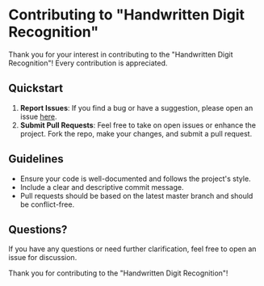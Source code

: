 # Contributing to "Handwritten Digit Recognition"

Thank you for your interest in contributing to the "Handwritten Digit Recognition"! Every contribution is appreciated.

## Quickstart

1. **Report Issues**: If you find a bug or have a suggestion, please open an issue [here](https://github.com/vontanne/handwritten-digit-recognition/issues).
2. **Submit Pull Requests**: Feel free to take on open issues or enhance the project. Fork the repo, make your changes, and submit a pull request.

## Guidelines

- Ensure your code is well-documented and follows the project's style.
- Include a clear and descriptive commit message.
- Pull requests should be based on the latest master branch and should be conflict-free.

## Questions?

If you have any questions or need further clarification, feel free to open an issue for discussion.

Thank you for contributing to the "Handwritten Digit Recognition"!
